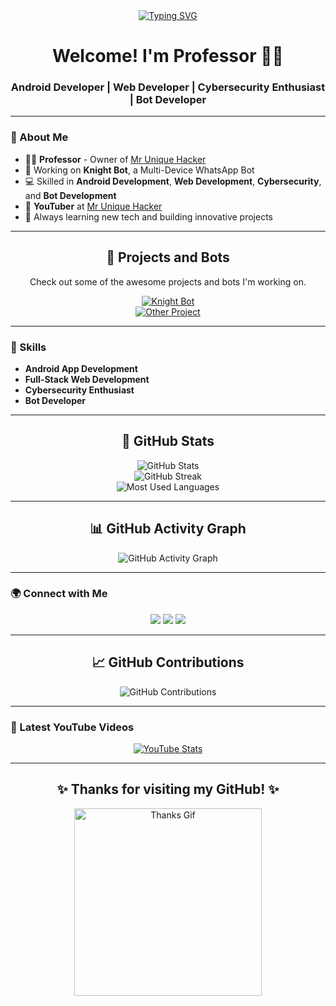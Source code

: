 <div align="center">
  <a href="https://git.io/typing-svg">
    <img src="https://readme-typing-svg.demolab.com?font=Ribeye&size=50&pause=1000&color=33ff00&center=true&width=910&height=100&lines=I+am+Professor;Web+Developer;Android+App+Developer" alt="Typing SVG">
  </a>
</div>

<h1 align="center">Welcome! I'm Professor 👨‍🏫</h1>
<h3 align="center">Android Developer | Web Developer | Cybersecurity Enthusiast | Bot Developer</h3>

---

### 🚀 About Me

- 👨‍🏫 **Professor** - Owner of [Mr Unique Hacker](https://www.youtube.com/@mr_unique_hacker)
- 🤖 Working on **Knight Bot**, a Multi-Device WhatsApp Bot
- 💻 Skilled in **Android Development**, **Web Development**, **Cybersecurity**, and **Bot Development**
- 🎥 **YouTuber** at [Mr Unique Hacker](https://www.youtube.com/@mr_unique_hacker) 
- 🌱 Always learning new tech and building innovative projects

---

<div align="center">
  <h2>🚀 Projects and Bots</h2>
  <p>Check out some of the awesome projects and bots I'm working on.</p>

  <a href="https://github.com/mruniquehacker/Knightbot" target="_blank">
    <img src="https://img.shields.io/badge/Knight_Bot-Multi_Device_Whatsapp_Bot-green?style=for-the-badge&logo=whatsapp" alt="Knight Bot">
  </a>
  <br>
  <a href="https://github.com/YourUsername/ProjectName" target="_blank">
    <img src="https://img.shields.io/badge/Other_Project-Description-orange?style=for-the-badge&logo=github" alt="Other Project">
  </a>
</div>

---

### 🔧 Skills

- **Android App Development**
- **Full-Stack Web Development**
- **Cybersecurity Enthusiast**
- **Bot Developer**

---

<div align="center">
  <h2>🌟 GitHub Stats</h2>
  <img src="https://github-readme-stats.vercel.app/api?username=YourUsername&show_icons=true&theme=radical" alt="GitHub Stats">
  <br>
  <img src="https://github-readme-streak-stats.herokuapp.com/?user=YourUsername&theme=radical" alt="GitHub Streak">
  <br>
  <img src="https://github-readme-stats.vercel.app/api/top-langs/?username=YourUsername&layout=compact&theme=radical" alt="Most Used Languages">
</div>

---

<div align="center">
  <h2>📊 GitHub Activity Graph</h2>
  <img src="https://activity-graph.herokuapp.com/graph?username=YourUsername&theme=react-dark&area=true&hide_border=true" alt="GitHub Activity Graph">
</div>

---

### 🌍 Connect with Me

<p align="center">
  <a href="https://www.youtube.com/@mr_unique_hacker" target="_blank"><img src="https://img.shields.io/badge/YouTube-MrUniqueHacker-FF0000?style=for-the-badge&logo=youtube&logoColor=white"></a>
  <a href="https://t.me/+AjUcOaQyFRllMDZl" target="_blank"><img src="https://img.shields.io/badge/Telegram-Join%20Now-blue?style=for-the-badge&logo=telegram"></a>
  <a href="https://whatsapp.com/channel/0029Va90zAnIHphOuO8Msp3A" target="_blank"><img src="https://img.shields.io/badge/WhatsApp-Subscribe-brightgreen?style=for-the-badge&logo=whatsapp"></a>
</p>

---

<div align="center">
  <h2>📈 GitHub Contributions</h2>
  <img src="https://github-contribution-stats.vercel.app/api/?username=YourUsername" alt="GitHub Contributions">
</div>

---

### 🎥 Latest YouTube Videos

<div align="center">
  <a href="https://www.youtube.com/@mr_unique_hacker">
    <img src="https://github-readme-youtube-stats.herokuapp.com/?username=mr_unique_hacker&theme=radical" alt="YouTube Stats">
  </a>
</div>

---

<div align="center">
  <h2>✨ Thanks for visiting my GitHub! ✨</h2>
  <img src="https://media.giphy.com/media/Q7LHmoFwVP6Yc1swZs/giphy.gif" width="300" alt="Thanks Gif">
</div>
